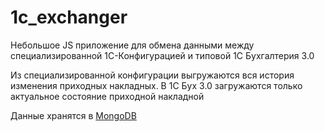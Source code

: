 # 1c_exchanger

Небольшое JS приложение для обмена данными между специализированной
1С-Конфигурацией и типовой 1С Бухгалтерия 3.0

Из специализированной конфигурации выгружаются вся история изменения приходных
накладных. В 1С Бух 3.0 загружаются только актуальное состояние приходной
накладной

Данные хранятся в [MongoDB](https://www.mongodb.com/)
